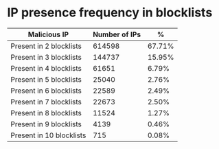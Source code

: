# IP presence frequency in blocklists
| Malicious IP | Number of IPs | % |
|----|----|----|
| Present in 2 blocklists | 614598 | 67.71% |
| Present in 3 blocklists | 144737 | 15.95% |
| Present in 4 blocklists | 61651 | 6.79% |
| Present in 5 blocklists | 25040 | 2.76% |
| Present in 6 blocklists | 22589 | 2.49% |
| Present in 7 blocklists | 22673 | 2.50% |
| Present in 8 blocklists | 11524 | 1.27% |
| Present in 9 blocklists | 4139 | 0.46% |
| Present in 10 blocklists | 715 | 0.08% |
